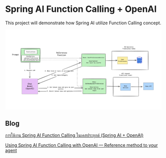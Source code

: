 # Spring AI Function Calling + OpenAI

This project will demonstrate how Spring AI utilize Function Calling concept.

![high-level concept.jpg](img/high-level%20concept.jpg)

## Blog

[การใช้งาน Spring AI Function Calling ในเคสประยุกต์ (Spring AI + OpenAI)](https://tpbabparn.medium.com/%E0%B8%81%E0%B8%B2%E0%B8%A3%E0%B9%83%E0%B8%8A%E0%B9%89%E0%B8%87%E0%B8%B2%E0%B8%99-spring-ai-function-calling-%E0%B9%83%E0%B8%99%E0%B9%80%E0%B8%84%E0%B8%AA%E0%B8%9B%E0%B8%A3%E0%B8%B0%E0%B8%A2%E0%B8%B8%E0%B8%81%E0%B8%95%E0%B9%8C-spring-ai-openai-3191fc9f26c1)

[Using Spring AI Function Calling with OpenAI — Reference method to your agent](https://tpbabparn.medium.com/using-spring-ai-function-calling-with-openai-reference-method-to-your-agent-030611544545)
